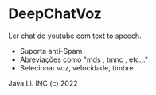 # DeepChatVoz
Ler chat do youtube com text to speech.

- Suporta anti-Spam
- Abreviações como "mds , tmnc , etc..."
- Selecionar voz, velocidade, timbre

Java Li. INC (c) 2022
